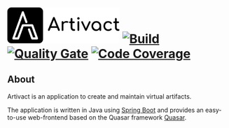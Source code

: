 # <img src="https://raw.githubusercontent.com/arassec/artivact/main/frontend/src/assets/artivact_logo_text.png" width="256"> [![Build](https://github.com/arassec/artivact/actions/workflows/build.yml/badge.svg)](https://github.com/arassec/artivact/actions/workflows/build.yml) [![Quality Gate](https://img.shields.io/sonar/quality_gate/arassec_artivact?server=http%3A%2F%2Fsonarcloud.io)](https://sonarcloud.io/dashboard?id=arassec_artivact) [![Code Coverage](https://img.shields.io/sonar/coverage/arassec_artivact?server=http%3A%2F%2Fsonarcloud.io)](https://sonarcloud.io/component_measures?id=arassec_artivact&metric=coverage&view=treemap)

## About

Artivact is an application to create and maintain virtual artifacts. 

The application is written in Java using [Spring Boot](https://spring.io/projects/spring-boot) and provides an easy-to-use web-frontend based on the Quasar framework [Quasar](https://quasar.dev/).
